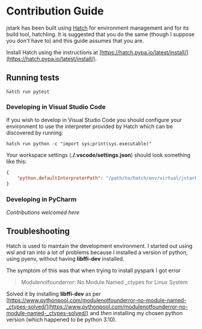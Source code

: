 # Contribution Guide

jstark has been built using [Hatch](https://hatch.pypa.io/) for environment management and for its build tool, hatchling.
It is suggested that you do the same (though I suppose you don't have to) and this guide assumes that you are.

Install Hatch using the instructions at [https://hatch.pypa.io/latest/install/](https://hatch.pypa.io/latest/install/).

## Running tests

```shell
hatch run pytest
```

### Developing in Visual Studio Code

If you wish to develop in Visual Studio Code you should configure your environment to use the interpreter provided by Hatch
which can be discovered by running:

```shell
hatch run python -c "import sys;print(sys.executable)"
```

Your workspace settings (**./.vscode/settings.json**) should look something like this:

```json
{
    "python.defaultInterpreterPath": "/path/to/hatch/env/virtual/jstark/C9yWDEZH/jstark/bin/python"
}
```

### Developing in PyCharm

*Contributions welcomed here*


## Troubleshooting

Hatch is used to maintain the development environment. I started out using wsl and ran into a lot
of problems because I installed a version of python, using pyenv, without having **libffi-dev** installed.

The symptom of this was that when trying to install pyspark I got error

> Modulenotfounderror: No Module Named _ctypes for Linux System

Solved it by installing **libffi-dev** as per [https://www.pythonpool.com/modulenotfounderror-no-module-named-_ctypes-solved/](https://www.pythonpool.com/modulenotfounderror-no-module-named-_ctypes-solved/)
and *then* installing my chosen python version (which happened to be python 3.10).
